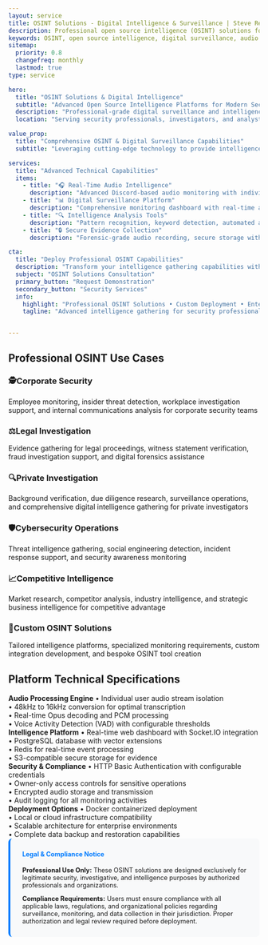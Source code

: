 ```yaml
---
layout: service
title: OSINT Solutions - Digital Intelligence & Surveillance | Steve Regester
description: Professional open source intelligence (OSINT) solutions for digital surveillance, audio monitoring, and real-time intelligence gathering. Advanced Discord-based monitoring platforms for security professionals, investigators, and intelligence analysts.
keywords: OSINT, open source intelligence, digital surveillance, audio monitoring, discord monitoring, intelligence gathering, security solutions, digital investigation, surveillance technology, Portland Oregon OSINT consultant
sitemap:
  priority: 0.8
  changefreq: monthly
  lastmod: true
type: service

hero:
  title: "OSINT Solutions & Digital Intelligence"
  subtitle: "Advanced Open Source Intelligence Platforms for Modern Security"
  description: "Professional-grade digital surveillance and intelligence gathering solutions<br>Real-time audio monitoring, transcription, and analysis capabilities"
  location: "Serving security professionals, investigators, and analysts nationwide"

value_prop:
  title: "Comprehensive OSINT & Digital Surveillance Capabilities"
  subtitle: "Leveraging cutting-edge technology to provide intelligence professionals with advanced open source intelligence gathering capabilities. Our solutions combine real-time monitoring, automated transcription, and intelligent analysis to transform digital communications into actionable intelligence."

services:
  title: "Advanced Technical Capabilities"
  items:
    - title: "🎧 Real-Time Audio Intelligence"
      description: "Advanced Discord-based audio monitoring with individual user stream isolation, real-time transcription using OpenAI Whisper, and automated speech-to-text processing for intelligence gathering"
    - title: "📊 Digital Surveillance Platform"
      description: "Comprehensive monitoring dashboard with real-time activity feeds, user tracking, automated recording capabilities, and centralized intelligence management interface"
    - title: "🔍 Intelligence Analysis Tools"
      description: "Pattern recognition, keyword detection, automated alerts, user behavior analysis, and comprehensive reporting for professional intelligence operations"
    - title: "🔒 Secure Evidence Collection"
      description: "Forensic-grade audio recording, secure storage with S3 compatibility, chain of custody features, and tamper-evident evidence preservation"

cta:
  title: "Deploy Professional OSINT Capabilities"
  description: "Transform your intelligence gathering capabilities with advanced OSINT solutions. Custom deployment, integration, and training available for security professionals and organizations."
  subject: "OSINT Solutions Consultation"
  primary_button: "Request Demonstration"
  secondary_button: "Security Services"
  info:
    highlight: "Professional OSINT Solutions • Custom Deployment • Enterprise Support"
    tagline: "Advanced intelligence gathering for security professionals"


---
```


<!-- Use Cases Section -->
<section class="fullwidth-section skills-section">
  <div class="section-container">
    <h2 class="section-title">Professional OSINT Use Cases</h2>
    <div class="skills-grid">
      <div class="skill-category">
        <h3><span>🕵️</span>Corporate Security</h3>
        <p>Employee monitoring, insider threat detection, workplace investigation support, and internal communications analysis for corporate security teams</p>
      </div>
      <div class="skill-category">
        <h3><span>⚖️</span>Legal Investigation</h3>
        <p>Evidence gathering for legal proceedings, witness statement verification, fraud investigation support, and digital forensics assistance</p>
      </div>
      <div class="skill-category">
        <h3><span>🔍</span>Private Investigation</h3>
        <p>Background verification, due diligence research, surveillance operations, and comprehensive digital intelligence gathering for private investigators</p>
      </div>
      <div class="skill-category">
        <h3><span>🛡️</span>Cybersecurity Operations</h3>
        <p>Threat intelligence gathering, social engineering detection, incident response support, and security awareness monitoring</p>
      </div>
      <div class="skill-category">
        <h3><span>📈</span>Competitive Intelligence</h3>
        <p>Market research, competitor analysis, industry intelligence, and strategic business intelligence for competitive advantage</p>
      </div>
      <div class="skill-category">
        <h3><span>🎯</span>Custom OSINT Solutions</h3>
        <p>Tailored intelligence platforms, specialized monitoring requirements, custom integration development, and bespoke OSINT tool creation</p>
      </div>
    </div>
  </div>
</section>

<!-- Technical Specifications Section -->
<section class="fullwidth-section about-section">
  <div class="section-container">
    <h2 class="section-title">Platform Technical Specifications</h2>
    <div class="achievement-grid">
      <div class="achievement-item">
        <strong>Audio Processing Engine</strong>
        <span>
          • Individual user audio stream isolation<br>
          • 48kHz to 16kHz conversion for optimal transcription<br>
          • Real-time Opus decoding and PCM processing<br>
          • Voice Activity Detection (VAD) with configurable thresholds
        </span>
      </div>
      <div class="achievement-item">
        <strong>Intelligence Platform</strong>
        <span>
          • Real-time web dashboard with Socket.IO integration<br>
          • PostgreSQL database with vector extensions<br>
          • Redis for real-time event processing<br>
          • S3-compatible secure storage for evidence
        </span>
      </div>
      <div class="achievement-item">
        <strong>Security & Compliance</strong>
        <span>
          • HTTP Basic Authentication with configurable credentials<br>
          • Owner-only access controls for sensitive operations<br>
          • Encrypted audio storage and transmission<br>
          • Audit logging for all monitoring activities
        </span>
      </div>
      <div class="achievement-item">
        <strong>Deployment Options</strong>
        <span>
          • Docker containerized deployment<br>
          • Local or cloud infrastructure compatibility<br>
          • Scalable architecture for enterprise environments<br>
          • Complete data backup and restoration capabilities
        </span>
      </div>
    </div>
  </div>
</section>

<!-- Legal Notice Section -->
<section class="fullwidth-section about-section">
  <div class="section-container">
    <div style="background: #f8f9fa; padding: 1.5rem; border-radius: 8px; font-size: 0.9em; border-left: 4px solid #007bff;">
      <h4 style="margin-top: 0; color: #007bff;">Legal & Compliance Notice</h4>
      <p style="margin-bottom: 0.5rem;">
        <strong>Professional Use Only:</strong> These OSINT solutions are designed exclusively for legitimate security, investigative, and intelligence purposes by authorized professionals and organizations.
      </p>
      <p style="margin-bottom: 0;">
        <strong>Compliance Requirements:</strong> Users must ensure compliance with all applicable laws, regulations, and organizational policies regarding surveillance, monitoring, and data collection in their jurisdiction. Proper authorization and legal review required before deployment.
      </p>
    </div>
  </div>
</section>